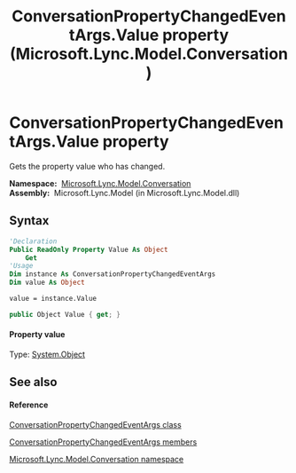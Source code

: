 ﻿---
title: ConversationPropertyChangedEventArgs.Value property  (Microsoft.Lync.Model.Conversation)
TOCTitle: 'Value property '
ms:assetid: P:Microsoft.Lync.Model.Conversation.ConversationPropertyChangedEventArgs.Value_DI_3_UC_OCS14MrefLyncWPF
ms:mtpsurl: https://msdn.microsoft.com/en-us/library/microsoft.lync.model.conversation.conversationpropertychangedeventargs.value_di_3_uc_ocs14mreflyncwpf(v=office.15)
ms:contentKeyID: 48601216
ms.date: 07/28/2014
mtps_version: v=office.15
f1_keywords:
- Microsoft.Lync.Model.Conversation.ConversationPropertyChangedEventArgs.Value
dev_langs:
- CSharp
- JScript
- VB
- other
---

# ConversationPropertyChangedEventArgs.Value property

Gets the property value who has changed.

**Namespace:**  [Microsoft.Lync.Model.Conversation](microsoft-lync-model-conversation-namespace_2.md)  
**Assembly:**  Microsoft.Lync.Model (in Microsoft.Lync.Model.dll)

## Syntax

``` vb
'Declaration
Public ReadOnly Property Value As Object
    Get
'Usage
Dim instance As ConversationPropertyChangedEventArgs
Dim value As Object

value = instance.Value
```

``` csharp
public Object Value { get; }
```

#### Property value

Type: [System.Object](http://msdn2.microsoft.com/en-us/library/e5kfa45b)  

## See also

#### Reference

[ConversationPropertyChangedEventArgs class](conversationpropertychangedeventargs-class-microsoft-lync-model-conversation_2.md)

[ConversationPropertyChangedEventArgs members](conversationpropertychangedeventargs-members-microsoft-lync-model-conversation_2.md)

[Microsoft.Lync.Model.Conversation namespace](microsoft-lync-model-conversation-namespace_2.md)

